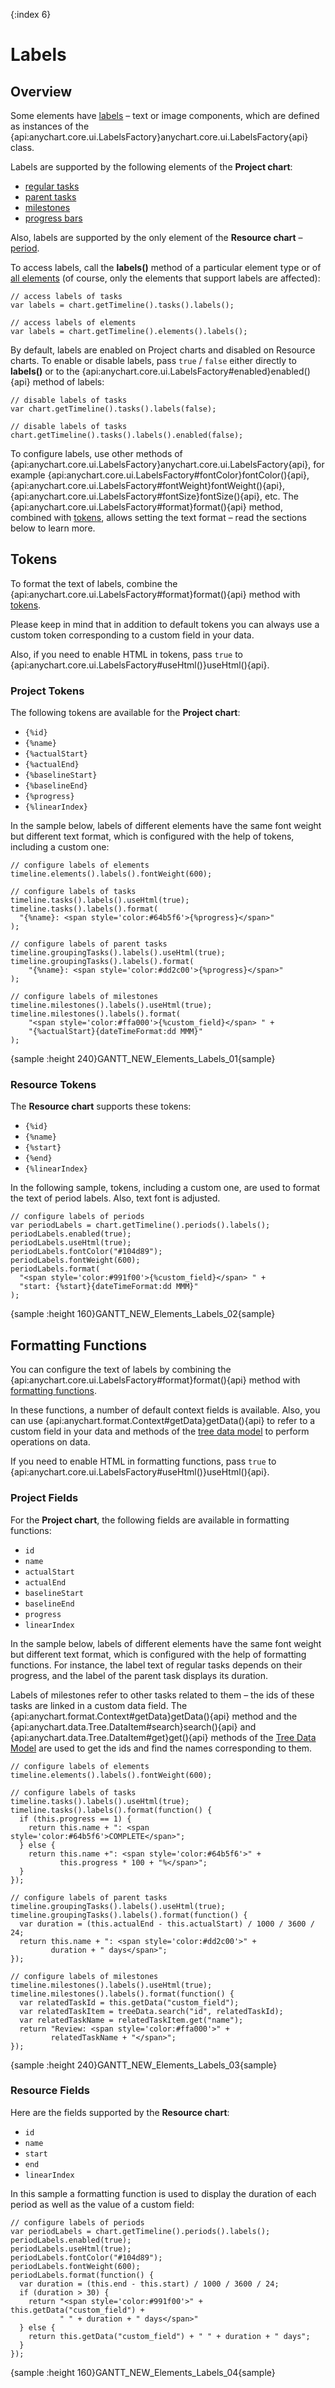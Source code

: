 {:index 6}
# Labels

## Overview

Some elements have [labels](../../Common_Settings/Labels) – text or image components, which are defined as instances of the {api:anychart.core.ui.LabelsFactory}anychart.core.ui.LabelsFactory{api} class.

Labels are supported by the following elements of the **Project chart**:

* [regular tasks](Project_Chart#regular_tasks)
* [parent tasks](Project_Chart#parent_tasks)
* [milestones](Project_Chart#milestones)
* [progress bars](Project_Chart#progress_bars)

Also, labels are supported by the only element of the **Resource chart** – [period](Resource_Chart#periods).

To access labels, call the **labels()** method of a particular element type or of [all elements](All_Elements) (of course, only the elements that support labels are affected):

```
// access labels of tasks
var labels = chart.getTimeline().tasks().labels();
```

```
// access labels of elements
var labels = chart.getTimeline().elements().labels();
```

By default, labels are enabled on Project charts and disabled on Resource charts. To enable or disable labels, pass `true` / `false` either directly to **labels()** or to the {api:anychart.core.ui.LabelsFactory#enabled}enabled(){api} method of labels:

```
// disable labels of tasks
var chart.getTimeline().tasks().labels(false);
```

```
// disable labels of tasks
chart.getTimeline().tasks().labels().enabled(false);
```

To configure labels, use other methods of {api:anychart.core.ui.LabelsFactory}anychart.core.ui.LabelsFactory{api}, for example {api:anychart.core.ui.LabelsFactory#fontColor}fontColor(){api}, {api:anychart.core.ui.LabelsFactory#fontWeight}fontWeight(){api}, {api:anychart.core.ui.LabelsFactory#fontSize}fontSize(){api}, etc. The {api:anychart.core.ui.LabelsFactory#format}format(){api} method, combined with [tokens](../../Common_Settings/Text_Formatters), allows setting the text format – read the sections below to learn more.

## Tokens

To format the text of labels, combine the {api:anychart.core.ui.LabelsFactory#format}format(){api} method with [tokens](../../Common_Settings/Text_Formatters#string_tokens).

Please keep in mind that in addition to default tokens you can always use a custom token corresponding to a custom field in your data.

Also, if you need to enable HTML in tokens, pass `true` to {api:anychart.core.ui.LabelsFactory#useHtml()}useHtml(){api}.

### Project Tokens

The following tokens are available for the **Project chart**:

* `{%id}`
* `{%name}`
* `{%actualStart}`
* `{%actualEnd}`
* `{%baselineStart}`
* `{%baselineEnd}`
* `{%progress}`
* `{%linearIndex}`

In the sample below, labels of different elements have the same font weight but different text format, which is configured with the help of tokens, including a custom one:

```
// configure labels of elements
timeline.elements().labels().fontWeight(600);

// configure labels of tasks
timeline.tasks().labels().useHtml(true);
timeline.tasks().labels().format(
  "{%name}: <span style='color:#64b5f6'>{%progress}</span>"
);

// configure labels of parent tasks
timeline.groupingTasks().labels().useHtml(true);
timeline.groupingTasks().labels().format(
    "{%name}: <span style='color:#dd2c00'>{%progress}</span>"
);

// configure labels of milestones
timeline.milestones().labels().useHtml(true);
timeline.milestones().labels().format(
    "<span style='color:#ffa000'>{%custom_field}</span> " + 
    "{%actualStart}{dateTimeFormat:dd MMM}"
);
```

{sample :height 240}GANTT\_NEW\_Elements\_Labels\_01{sample}

### Resource Tokens

The **Resource chart** supports these tokens:

* `{%id}`
* `{%name}`
* `{%start}`
* `{%end}`
* `{%linearIndex}`

In the following sample, tokens, including a custom one, are used to format the text of period labels. Also, text font is adjusted.

```
// configure labels of periods
var periodLabels = chart.getTimeline().periods().labels();
periodLabels.enabled(true);
periodLabels.useHtml(true);
periodLabels.fontColor("#104d89");
periodLabels.fontWeight(600);
periodLabels.format(
  "<span style='color:#991f00'>{%custom_field}</span> " +
  "start: {%start}{dateTimeFormat:dd MMM}"
);
```

{sample :height 160}GANTT\_NEW\_Elements\_Labels\_02{sample}

## Formatting Functions

You can configure the text of labels by combining the {api:anychart.core.ui.LabelsFactory#format}format(){api} method with [formatting functions](../../Common_Settings/Text_Formatters#formatting_functions).

In these functions, a number of default context fields is available. Also, you can use {api:anychart.format.Context#getData}getData(){api} to refer to a custom field in your data and methods of the [tree data model](../../Working_with_Data/Tree_Data_Model) to perform operations on data.

If you need to enable HTML in formatting functions, pass `true` to {api:anychart.core.ui.LabelsFactory#useHtml()}useHtml(){api}.

### Project Fields

For the **Project chart**, the following fields are available in formatting functions:

* `id`
* `name`
* `actualStart`
* `actualEnd`
* `baselineStart`
* `baselineEnd`
* `progress`
* `linearIndex`

In the sample below, labels of different elements have the same font weight but different text format, which is configured with the help of formatting functions. For instance, the label text of regular tasks depends on their progress, and the label of the parent task displays its duration.

Labels of milestones refer to other tasks related to them – the ids of these tasks are linked in a custom data field. The {api:anychart.format.Context#getData}getData(){api} method and the {api:anychart.data.Tree.DataItem#search}search(){api} and {api:anychart.data.Tree.DataItem#get}get(){api} methods of the [Tree Data Model](../../Working_with_Data/Tree_Data_Model) are used to get the ids and find the names corresponding to them.

```
// configure labels of elements
timeline.elements().labels().fontWeight(600);

// configure labels of tasks
timeline.tasks().labels().useHtml(true);
timeline.tasks().labels().format(function() {
  if (this.progress == 1) {
    return this.name + ": <span style='color:#64b5f6'>COMPLETE</span>";
  } else {
    return this.name +": <span style='color:#64b5f6'>" +
           this.progress * 100 + "%</span>";
  }
});

// configure labels of parent tasks
timeline.groupingTasks().labels().useHtml(true);
timeline.groupingTasks().labels().format(function() {
  var duration = (this.actualEnd - this.actualStart) / 1000 / 3600 / 24;
  return this.name + ": <span style='color:#dd2c00'>" +
         duration + " days</span>";
});

// configure labels of milestones
timeline.milestones().labels().useHtml(true);
timeline.milestones().labels().format(function() {
  var relatedTaskId = this.getData("custom_field");
  var relatedTaskItem = treeData.search("id", relatedTaskId);
  var relatedTaskName = relatedTaskItem.get("name");
  return "Review: <span style='color:#ffa000'>" + 
         relatedTaskName + "</span>";
});
```

{sample :height 240}GANTT\_NEW\_Elements\_Labels\_03{sample}

### Resource Fields

Here are the fields supported by the **Resource chart**:

* `id`
* `name`
* `start`
* `end`
* `linearIndex`

In this sample a formatting function is used to display the duration of each period as well as the value of a custom field:

```
// configure labels of periods
var periodLabels = chart.getTimeline().periods().labels();
periodLabels.enabled(true);
periodLabels.useHtml(true);
periodLabels.fontColor("#104d89");
periodLabels.fontWeight(600);
periodLabels.format(function() {
  var duration = (this.end - this.start) / 1000 / 3600 / 24;
  if (duration > 30) {
    return "<span style='color:#991f00'>" + this.getData("custom_field") +
           " " + duration + " days</span>"
  } else {  
    return this.getData("custom_field") + " " + duration + " days";
  }
});
```

{sample :height 160}GANTT\_NEW\_Elements\_Labels\_04{sample}